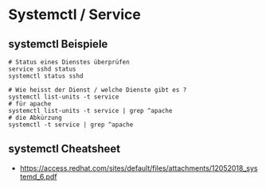# Systemctl / Service 

## systemctl Beispiele 
```
# Status eines Dienstes überprüfen 
service sshd status 
systemctl status sshd 

# Wie heisst der Dienst / welche Dienste gibt es ? 
systemctl list-units -t service 
# für apache
systemctl list-units -t service | grep ^apache
# die Abkürzung 
systemctl -t service | grep ^apache

```

## systemctl Cheatsheet 

  * https://access.redhat.com/sites/default/files/attachments/12052018_systemd_6.pdf

